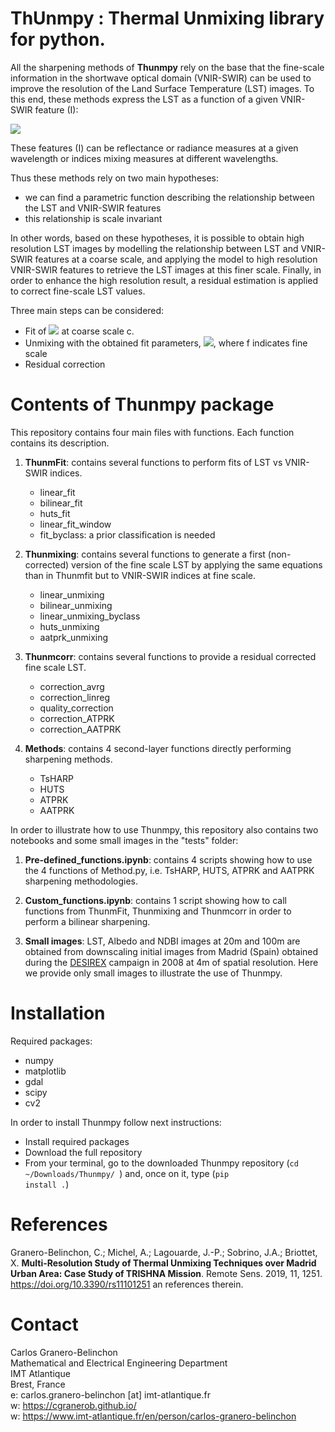 # ThUnmpy : Thermal Unmixing library for python.

All the sharpening methods of **Thunmpy** rely on the base that the fine-scale information in the shortwave optical domain (VNIR-SWIR) can be used to improve the resolution of the Land Surface Temperature (LST) images. To this end, these methods express the LST as a function of a given VNIR-SWIR feature (I): 

<img src="https://render.githubusercontent.com/render/math?math= LST = f(I)">

These features (I) can be reflectance or radiance measures at a given wavelength or indices mixing measures at different wavelengths.

Thus these methods rely on two main hypotheses: 

- we can find a parametric function describing the relationship between the LST and VNIR-SWIR features
- this relationship is scale invariant

In other words, based on these hypotheses, it is possible to obtain high resolution LST images by modelling the relationship between LST and VNIR-SWIR features at a coarse scale, and applying the model
to high resolution VNIR-SWIR features to retrieve the LST images at this finer scale. Finally, in order to enhance the high resolution result, a residual estimation is applied to correct fine-scale LST values.

Three main steps can be considered:

- Fit of <img src="https://render.githubusercontent.com/render/math?math= LST_c = f(I_c)"> at coarse scale c.
- Unmixing with the obtained fit parameters, <img src="https://render.githubusercontent.com/render/math?math= LST_f = f(I_f)">, where f indicates fine scale
- Residual correction

# Contents of Thunmpy package
This repository contains four main files with functions. Each function contains its description. 

1) **ThunmFit**: contains several functions to perform fits of LST vs VNIR-SWIR indices.

	- linear_fit
	- bilinear_fit
	- huts_fit
	- linear_fit_window
	- fit_byclass: a prior classification is needed

2) **Thunmixing**: contains several functions to generate a first (non-corrected) version of the fine scale LST by applying the same equations than in Thunmfit but to VNIR-SWIR indices at fine scale.

	- linear_unmixing
	- bilinear_unmixing
	- linear_unmixing_byclass
	- huts_unmixing
	- aatprk_unmixing

3) **Thunmcorr**: contains several functions to provide a residual corrected fine scale LST.

	- correction_avrg
	- correction_linreg
	- quality_correction
	- correction_ATPRK
	- correction_AATPRK

4) **Methods**: contains 4 second-layer functions directly performing sharpening methods.

	- TsHARP
	- HUTS
	- ATPRK
	- AATPRK

In order to illustrate how to use Thunmpy, this repository also contains two notebooks and some small images in the "tests" folder:

1) **Pre-defined_functions.ipynb**: contains 4 scripts showing how to use the 4 functions of Method.py, i.e. TsHARP, HUTS, ATPRK and AATPRK sharpening methodologies.

2) **Custom_functions.ipynb**: contains 1 script showing how to call functions from ThunmFit, Thunmixing and Thunmcorr in order to perform a bilinear sharpening.

3) **Small images**: LST, Albedo and NDBI images at 20m and 100m are obtained from downscaling initial images from Madrid (Spain) obtained during the <a href="https://earth.esa.int/eogateway/campaigns/desirex-2008"> DESIREX</a> campaign in 2008 at 4m of spatial resolution. Here we provide only small images to illustrate the use of Thunmpy. 

# Installation

Required packages:

- numpy
- matplotlib
- gdal
- scipy
- cv2

In order to install Thunmpy follow next instructions:

- Install required packages
- Download the full repository
- From your terminal, go to the downloaded Thunmpy repository (<code>cd ~/Downloads/Thunmpy/ </code>) and, once on it, type (<code>pip install .</code>)

# References
Granero-Belinchon, C.; Michel, A.; Lagouarde, J.-P.; Sobrino, J.A.; Briottet, X. **Multi-Resolution Study of Thermal Unmixing Techniques over Madrid Urban Area: Case Study of TRISHNA Mission**. Remote Sens. 2019, 11, 1251. <a href="https://doi.org/10.3390/rs11101251" > https://doi.org/10.3390/rs11101251 </a> an references therein.

# Contact

Carlos Granero-Belinchon <br />
Mathematical and Electrical Engineering Department <br />
IMT Atlantique <br />
Brest, France <br />
e: carlos.granero-belinchon [at] imt-atlantique.fr <br />
w: https://cgranerob.github.io/ <br />
w: https://www.imt-atlantique.fr/en/person/carlos-granero-belinchon <br />

